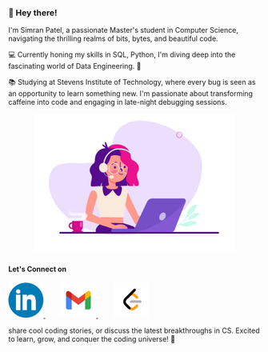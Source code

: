 ### 🌟 Hey there!

<!--
**SimranPatel6595/SimranPatel6595** is a ✨ _special_ ✨ repository because its `README.md` (this file) appears on your GitHub profile.

Here are some ideas to get you started:

- 🔭 I’m currently working on ...
- 🌱 I’m currently learning ...
- 👯 I’m looking to collaborate on ...
- 🤔 I’m looking for help with ...
- 💬 Ask me about ...
- 📫 How to reach me: ...
- 😄 Pronouns: ...
- ⚡ Fun fact: ...

![Coding](https://github.com/SimranPatel6595/SimranPatel6595/blob/main/coding.gif)
-->

I'm Simran Patel, a passionate Master's student in Computer Science, navigating the thrilling realms of bits, bytes, and beautiful code.

💻 Currently honing my skills in SQL, Python, I'm diving deep into the fascinating world of Data Engineering. 🚀

📚 Studying at Stevens Institute of Technology, where every bug is seen as an opportunity to learn something new. I'm passionate about transforming caffeine into code and engaging in late-night debugging sessions.

<p align="Center">
  <img src="https://github.com/SimranPatel6595/SimranPatel6595/blob/main/coding.gif" alt="coding" width="400"/>
</p>




#### Let's Connect on 

<p align="left">
  <a href="https://www.linkedin.com/in/simranpatel6595/">
    <img src="https://github.com/SimranPatel6595/SimranPatel6595/blob/main/LinkedIn.png" alt="LinkedIn" width="70"/>
  </a> &nbsp;&nbsp;&nbsp;  &nbsp;&nbsp;&nbsp;
   <a href="simranpatel6595@gmail.com">
    <img src="https://github.com/SimranPatel6595/SimranPatel6595/blob/main/Gmail.png" alt="LinkedIn" width="70"/>
  </a> &nbsp;&nbsp;&nbsp;  &nbsp;&nbsp;&nbsp;
     <a href="https://leetcode.com/SimranPatel6595/">
    <img src="https://github.com/SimranPatel6595/SimranPatel6595/blob/main/LeetCode.png" alt="LinkedIn" width="70"/>
  </a>
</p>

share cool coding stories, or discuss the latest breakthroughs in CS. Excited to learn, grow, and conquer the coding universe! 🌌

